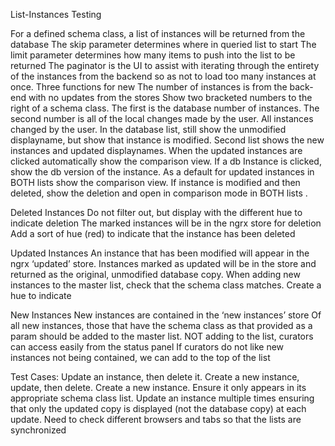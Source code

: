 List-Instances Testing 

For a defined schema class, a list of instances will be returned from the database
The skip parameter determines where in queried list to start 
The limit parameter determines how many items to push into the list to be returned
The paginator is the UI to assist with iterating through the entirety of the instances from the backend so as not to load too many instances at once.
Three functions for new
The number of instances is from the back-end with no updates from the stores 
Show two bracketed numbers to the right of a schema class. The first is the database number of instances. The second number is all of the local changes made by the user. All instances changed by the user. In the database list, still show the unmodified displayname, but show that instance is modified. Second list shows the new instances and updated displaynames. When the updated instances are clicked automatically show the comparison view. If a db Instance is clicked, show the db version of the instance. As a default for updated instances in BOTH lists show the comparison view. If instance is modified and then deleted, show the deletion and open in comparison mode in BOTH lists . 

Deleted Instances
Do not filter out, but display with the different hue to indicate deletion 
The marked instances will be in the ngrx store for deletion 
Add a sort of hue (red) to indicate that the instance has been deleted 


Updated Instances
An instance that has been modified will appear in the ngrx ‘updated’ store.
Instances marked as updated will be in the store and returned as the original, unmodified database copy. 
When adding new instances to the master list, check that the schema class matches.
Create a hue to indicate 

New Instances 
New instances are contained in the ‘new instances’ store 
Of all new instances, those that have the schema class as that provided as a param should be added to the master list. 
NOT adding to the list, curators can access easily from the status panel 
If curators do not like new instances not being contained, we can add to the top of the list 

Test Cases:
Update an instance, then delete it.
Create a new instance, update, then delete.
Create a new instance. Ensure it only appears in its appropriate schema class list.
Update an instance multiple times ensuring that only the updated copy is displayed (not the database copy) at each update.
Need to check different browsers and tabs so that the lists are synchronized 
